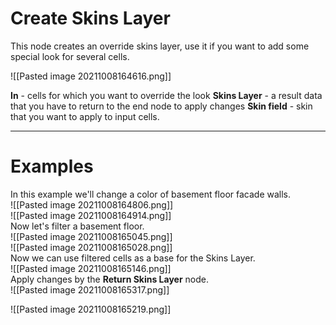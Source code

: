 # **Create Skins Layer**
This node creates an override skins layer, use it if you want to add some special look for several cells.  

![[Pasted image 20211008164616.png]]  

**In** - cells for which you want to override the look
**Skins Layer** - a result data that you have to return to the end node to apply changes
**Skin field** - skin that you want to apply to input cells.
<br />

--------

# Examples
In this example we'll change a color of basement floor facade walls.  
![[Pasted image 20211008164806.png]]  
![[Pasted image 20211008164914.png]]  
Now let's filter a basement floor.  
![[Pasted image 20211008165045.png]]  
![[Pasted image 20211008165028.png]]  
Now we can use filtered cells as a base for the Skins Layer.  
![[Pasted image 20211008165146.png]]  
Apply changes by the **Return Skins Layer** node.  
![[Pasted image 20211008165317.png]]  

![[Pasted image 20211008165219.png]]  
